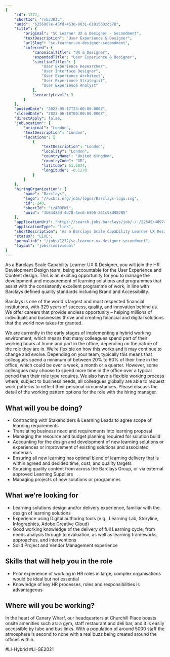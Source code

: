 ```yaml
---
{
	"id": 1272,
	"shortId": "7vbJ3OJL",
	"uuid": "6256807e-45fd-4530-9031-61015602c578",
	"title": {
		"original": "SC Learner UX & Designer - Secondment",
		"textDescription": "User Experience & Designer",
		"urlSlug": "sc-learner-ux-designer-secondment",
		"inferred": {
			"canonicalTitle": "UX & Designer",
			"expandedTitle": "User Experience & Designer",
			"similiarTitles": [
				"User Experience Researcher",
				"User Interface Designer",
				"User Experience Architect",
				"User Experience Strategist",
				"User Experience Analyst"
			],
			"seniortyLevel": 3
		}
	},
	"postedDate": "2023-05-17T23:00:00.000Z",
	"closedDate": "2023-06-18T00:00:00.000Z",
	"directApply": false,
	"jobLocation": {
		"original": "London",
		"textDescription": "London",
		"locations": [
			{
				"textDescription": "London",
				"locality": "London",
				"countryName": "United Kingdom",
				"countryCode": "GB",
				"latitude": 51.5074,
				"longitude": -0.1278
			}
		]
	},
	"hiringOrganization": {
		"name": "Barclays",
		"logo": "//uxbri.org/jobs/logos/Barclays-logo.svg",
		"id": 240,
		"shortId": "tzAR9FW1",
		"uuid": "3b64433d-4d78-4ec6-b906-361c98d98785"
	},
	"applicationUri": "https://search.jobs.barclays/job/-/-/22545/48974304416",
	"applicationType": "link",
	"shortDescription": "As a Barclays Scale Capability Learner UX Designer, you will join the HR Development Design team, being accountable for the User Experience and Content design. This is an exciting opportunity for",
	"status": "LIVE",
	"permalink": "/jobs/1272/sc-learner-ux-designer-secondment",
	"layout": "jobs/individual"
}
---
```

<p>As a Barclays Scale Capability Learner UX &amp; Designer, you will join the HR Development Design team, being accountable for the User Experience and Content design. This is an exciting opportunity for you to manage the development and measurement of learning solutions and programmes that assist with the consistently excellent programme of work, in line with Barclays defined quality standards including Brand and Accessibility.</p>
<p>Barclays is one of the world's largest and most respected financial institutions, with 329 years of success, quality, and innovation behind us. We offer careers that provide endless opportunity – helping millions of individuals and businesses thrive and creating financial and digital solutions that the world now takes for granted.</p>
<p>We are currently in the early stages of implementing a hybrid working environment, which means that many colleagues spend part of their working hours at home and part in the office, depending on the nature of the role they are in. We’re flexible on how this works and it may continue to change and evolve. Depending on your team, typically this means that colleagues spend a minimum of between 20% to 60% of their time in the office, which could be over a week, a month or a quarter. However, some colleagues may choose to spend more time in the office over a typical period than their role type requires. We also have a flexible working process where, subject to business needs, all colleagues globally are able to request work patterns to reflect their personal circumstances. Please discuss the detail of the working pattern options for the role with the hiring manager.</p>
<h2 id="what-will-you-be-doing">What will you be doing?</h2>
<ul>
<li>Contracting with Stakeholders &amp; Learning Leads to agree scope of learning requirements </li>
<li>Translating business need and requirements into learning proposal </li>
<li>Managing the resource and budget planning required for solution build</li>
<li>Accounting for the design and development of new learning solutions or experiences or improvement of existing solutions and associated materials</li>
<li>Ensuring all new learning has optimal blend of learning delivery that is within agreed and decided time, cost, and quality targets  </li>
<li>Sourcing quality content from across the Barclays Group, or via external approved Learning Suppliers</li>
<li>Managing projects of new solutions or programmes</li>
</ul>
<h2 id="what-were-looking-for">What we’re looking for</h2>
<ul>
<li>Learning solutions design and/or delivery experience, familiar with the design of learning solutions </li>
<li>Experience using Digital authoring tools (e.g., Learning Lab, Storyline, Infographics, Adobe Creative Cloud)</li>
<li>Good working knowledge of the delivery of full Learning cycle, from needs analysis through to evaluation, as well as learning frameworks, approaches, and interventions</li>
<li>Solid Project and Vendor Management experience</li>
</ul>
<h2 id="skills-that-will-help-you-in-the-role">Skills that will help you in the role</h2>
<ul>
<li>Prior experience of working in HR roles in large, complex organisations would be ideal but not essential</li>
<li>Knowledge of key HR processes, roles and responsibilities is advantageous</li>
</ul>
<h2 id="where-will-you-be-working">Where will you be working?</h2>
<p>In the heart of Canary Wharf, our headquarters at Churchill Place boasts onsite amenities such as: a gym, staff restaurant and deli bar, and it is easily accessible by tube and bus links. With a population of around 5000 staff the atmosphere is second to none with a real buzz being created around the offices within.</p>
<p>#LI-Hybrid
#LI-GE2021</p>

